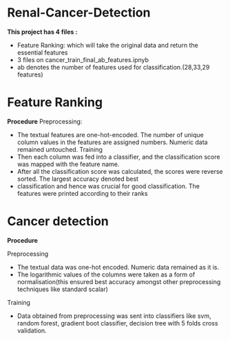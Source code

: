 # Renal-Cancer-Detection
**This project has 4 files :**
* Feature Ranking: which will take the original data and return the essential features
* 3 files on cancer_train_final_ab_features.ipnyb
* ab denotes the number of features used for classification.(28,33,29 features)

# Feature Ranking

**Procedure**
Preprocessing:
* The textual features are one-hot-encoded. The number of unique column values in the features are assigned numbers. Numeric data remained untouched.
Training
* Then each column was fed into a classifier, and the classification score was mapped with the feature name.
* After all the classification score was calculated, the scores were reverse sorted. The largest accuracy denoted best
* classification and hence was crucial for good classification. The features were printed according to their ranks

# Cancer detection
**Procedure**


Preprocessing
* The textual data was one-hot encoded. Numeric data remained as it is.
* The logarithmic values of the columns were taken as a form of normalisation(this ensured best accuracy amongst other preprocessing techniques like standard scalar)


Training
* Data obtained from preprocessing was sent into classifiers like svm, random forest, gradient boot classifier, decision tree with 5 folds cross validation.






